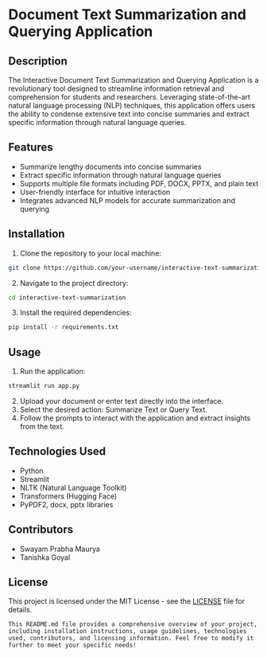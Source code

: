 # Document Text Summarization and Querying Application

## Description

The Interactive Document Text Summarization and Querying Application is a revolutionary tool designed to streamline information retrieval and comprehension for students and researchers. Leveraging state-of-the-art natural language processing (NLP) techniques, this application offers users the ability to condense extensive text into concise summaries and extract specific information through natural language queries.

## Features

- Summarize lengthy documents into concise summaries
- Extract specific information through natural language queries
- Supports multiple file formats including PDF, DOCX, PPTX, and plain text
- User-friendly interface for intuitive interaction
- Integrates advanced NLP models for accurate summarization and querying

## Installation

1. Clone the repository to your local machine:

```bash
git clone https://github.com/your-username/interactive-text-summarization.git
```

2. Navigate to the project directory:

```bash
cd interactive-text-summarization
```

3. Install the required dependencies:

```bash
pip install -r requirements.txt
```

## Usage

1. Run the application:

```bash
streamlit run app.py
```

2. Upload your document or enter text directly into the interface.
3. Select the desired action: Summarize Text or Query Text.
4. Follow the prompts to interact with the application and extract insights from the text.

## Technologies Used

- Python
- Streamlit
- NLTK (Natural Language Toolkit)
- Transformers (Hugging Face)
- PyPDF2, docx, pptx libraries

## Contributors

- Swayam Prabha Maurya
- Tanishka Goyal

## License

This project is licensed under the MIT License - see the [LICENSE](LICENSE) file for details.
```
This README.md file provides a comprehensive overview of your project, including installation instructions, usage guidelines, technologies used, contributors, and licensing information. Feel free to modify it further to meet your specific needs!

